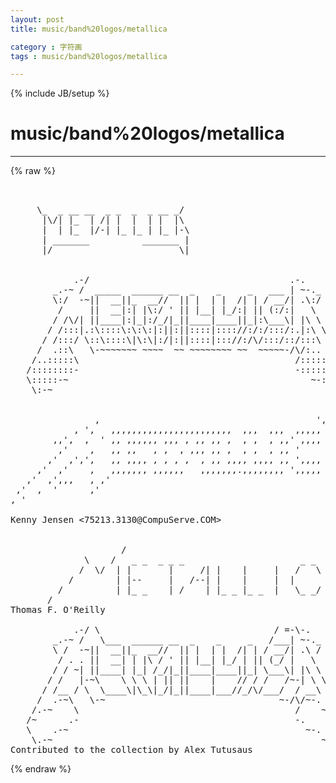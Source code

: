 ```yaml
---
layout: post
title: music/band%20logos/metallica
category : 字符画
tags : music/band%20logos/metallica
---
```

{% include JB/setup %}
# music/band%20logos/metallica
---
{% raw %}
<pre>


     \_  _ __ __  _ _  _  _ __ _/
      |\/| |_  | /| |  |  | |  |\
      |  | |_  |/-| |_ |_ | |_ |-\
      | _______          _______ |
      |/                        \|


            .-/                                      .-.
        _.-~ /  _____  ______ __  _    _     _   ___ | ~-._
        \:/  -~||  __||_  __//  || |  | |  /| | / __/| .\:/
         /     ||  __|:| |\:/ &#039; || |__| |_/:| || (:/:|   \
        / /\/| ||____|:|_|:/_/|_||____|____||_|:\___\| |\ \
       / /:::|.:\::::\:\:\:|:||:||::::|:::://:/:/:::/:.|:\ \
      / /:::/ \::\::::\|\:\|:/|:||::::|::://:/\/:::/::/:::\ \
     /  .::\   \-~~~~~~~ ~~~~  ~~ ~~~~~~~~ ~~  ~~~~~-/\/:..  \
    /..:::::\                                         /:::::..\
   /::::::::-                                         -::::::::\
   \:::::-~                                              ~-:::::/
    \:-~                                                    ~-:/


                ,                                         &#039;, ,
            , &#039;,   ,,,,,,,,,,,,,,,,,,,,,,,  ,,,  ,,,  ,,,,, ,  &#039; ,
        ,,&#039;,  ,  &#039; ,, ,,,,,, ,,, , ,, ,, ,  , ,  , ,,&#039; ,,,, ,  , &#039;,&#039;
         ,&#039;    ,   ,, ,,   , ,  , ,,, ,, ,  , ,  , ,, &#039;     ,  &#039;&#039;  &#039;,
       ,&#039;  ,&#039;,&#039;,   ,, ,,,, , , , ,  , ,, ,,,, ,,,, ,, &#039;,,,, ,  &#039;&#039;&#039;&#039;, &#039;,
     ,&#039;  ,&#039;    ,   ,,,,,,, ,,,,,,   ,,,,,,,.,,,,,,,, &#039;,,,,, ,  &#039;    &#039;, &#039;,
   ,&#039;  ,&#039;,,,   , ,&#039;                                          &#039;,&#039;      &#039;, &#039;,
 ,&#039;  ,  &#039;      ,&#039;                                              &#039;  &#039; &#039;,&#039; &#039;  &#039;,
, &#039;                                                                     &#039; ,  &#039;
                                                                            &#039;&#039; 
Kenny Jensen &lt;75213.3130@CompuServe.COM&gt;


                     /                                      \
              \    /   _ _  _ _ _                      _ _    \
             /  \/  | |       |     /| |    |     |   /   \ |   \
           /        | |--     |   /--| |    |     |  |      |- - -\
         /          | |_ _    | /    | |_ _ |_ _  |   \_ _/ |       \
       /                                                              \
Thomas F. O&#039;Reilly

            .-/ \                                 / =-\-.
        _.-~ /   \___  ______ __  _    _     _   /___| ~-._
        \ /  -~||  __||_  __//  || |  | |  /| | / __/| .\ /
         / . . ||  __| | |\ / &#039; || |__| |_/ | || (_/ |   \
        / / ~| ||____| |_| /_/|_||____|____||_| \___\| |\ \
       / /   |-~\    \ \ \ | || ||    |    // / /   /~-| \ \
      / /__ / \  \____\|\_\|_/|_||____|___//_/\/___/  / __\ \
     /  .-~\   \-~                                 ~-/\/~-.  \
    /.-~    \                                         /    ~-.\
   /~      .-                                         -.      ~\
   \    .-~                                             ~-.    /
    \.-~                                                   ~-./
Contributed to the collection by Alex Tutusaus </pre>
{% endraw %}
